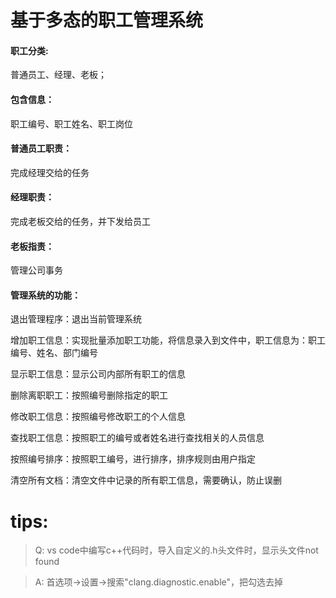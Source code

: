 # 基于多态的职工管理系统

#### 职工分类:
普通员工、经理、老板；
#### 包含信息：  
职工编号、职工姓名、职工岗位
#### 普通员工职责：
完成经理交给的任务
#### 经理职责：
完成老板交给的任务，并下发给员工
#### 老板指责：
管理公司事务

#### 管理系统的功能：
退出管理程序：退出当前管理系统

增加职工信息：实现批量添加职工功能，将信息录入到文件中，职工信息为：职工编号、姓名、部门编号

显示职工信息：显示公司内部所有职工的信息

删除离职职工：按照编号删除指定的职工

修改职工信息：按照编号修改职工的个人信息

查找职工信息：按照职工的编号或者姓名进行查找相关的人员信息

按照编号排序：按照职工编号，进行排序，排序规则由用户指定

清空所有文档：清空文件中记录的所有职工信息，需要确认，防止误删




# tips:
> Q: vs code中编写c++代码时，导入自定义的.h头文件时，显示头文件not found

> A: 首选项->设置->搜索"clang.diagnostic.enable"，把勾选去掉